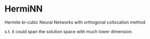 # HermiNN

Hermite bi-cubic Neural Networks with orthogonal collocation method

s.t. it could span the solution space with much lower dimension.
